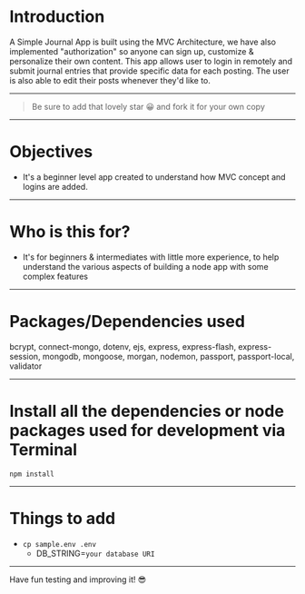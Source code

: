 # Introduction

A Simple Journal App is built using the MVC Architecture, we have also implemented "authorization" so anyone can sign up, customize & personalize their own content. This app allows user to login in remotely and submit journal entries that provide specific data for each posting. The user is also able to edit their posts whenever they'd like to.

---

> Be sure to add that lovely star 😀 and fork it for your own copy

---

# Objectives

- It's a beginner level app created to understand how MVC concept and logins are added. 

---

# Who is this for? 

- It's for beginners & intermediates with little more experience, to help understand the various aspects of building a node app with some complex features

---

# Packages/Dependencies used 

bcrypt, connect-mongo, dotenv, ejs, express, express-flash, express-session, mongodb, mongoose, morgan, nodemon, passport, passport-local, validator

---

# Install all the dependencies or node packages used for development via Terminal

`npm install` 

---

# Things to add

- `cp sample.env .env`
  - DB_STRING=`your database URI` 
 ---
 
 Have fun testing and improving it! 😎


